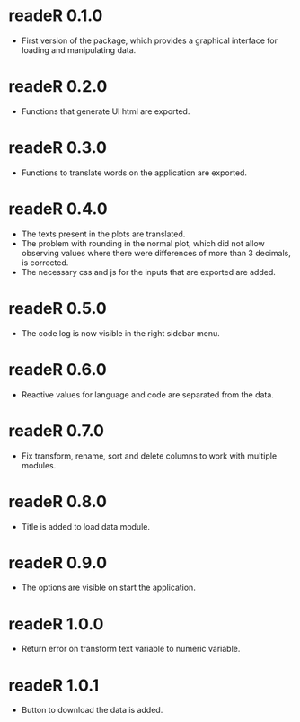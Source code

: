 # readeR 0.1.0

* First version of the package, which provides a graphical interface for loading and manipulating data.

# readeR 0.2.0

* Functions that generate UI html are exported.

# readeR 0.3.0

* Functions to translate words on the application are exported.

# readeR 0.4.0

* The texts present in the plots are translated.
* The problem with rounding in the normal plot, which did not allow observing values where there were differences of more than 3 decimals, is corrected.
* The necessary css and js for the inputs that are exported are added.

# readeR 0.5.0

* The code log is now visible in the right sidebar menu.

# readeR 0.6.0

* Reactive values for language and code are separated from the data.

# readeR 0.7.0

* Fix transform, rename, sort and delete columns to work with multiple modules.

# readeR 0.8.0

* Title is added to load data module.

# readeR 0.9.0

* The options are visible on start the application.

# readeR 1.0.0

* Return error on transform text variable to numeric variable.

# readeR 1.0.1

* Button to download the data is added.
